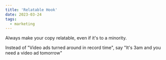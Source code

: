 ```yaml
---
title: 'Relatable Hook'
date: 2023-03-24
tags:
  - marketing
---
```


Always make your copy relatable, even if it's to a minority.

Instead of "Video ads turned around in record time", say "It's 3am and you need a video ad tomorrow"
